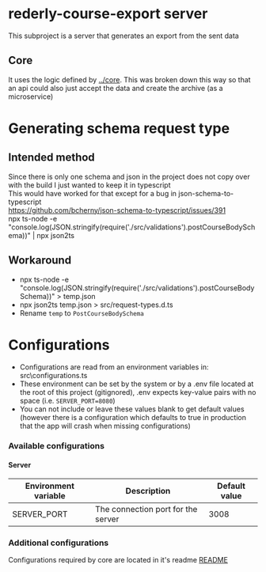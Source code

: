 # rederly-course-export server
This subproject is a server that generates an export from the sent data

## Core
It uses the logic defined by [../core](../core). This was broken down this way so that an api could also just accept the data and create the archive (as a microservice)

# Generating schema request type
## Intended method
Since there is only one schema and json in the project does not copy over with the build I just wanted to keep it in typescript  
This would have worked for that except for a bug in json-schema-to-typescript  
https://github.com/bcherny/json-schema-to-typescript/issues/391  
npx ts-node -e "console.log(JSON.stringify(require('./src/validations').postCourseBodySchema))" | npx json2ts
## Workaround
* npx ts-node -e "console.log(JSON.stringify(require('./src/validations').postCourseBodySchema))" > temp.json
* npx json2ts temp.json > src/request-types.d.ts
* Rename `temp` to `PostCourseBodySchema`

# Configurations
* Configurations are read from an environment variables in: src\configurations.ts
* These environment can be set by the system or by a .env file located at the root of this project (gitignored), .env expects key-value pairs with no space (i.e. `SERVER_PORT=8080`)
* You can not include or leave these values blank to get default values (however there is a configuration which defaults to true in production that the app will crash when missing configurations)

### Available configurations

#### Server
| Environment variable | Description | Default value |
| --- | --- | --- |
| SERVER_PORT | The connection port for the server | 3008 |

### Additional configurations
Configurations required by core are located in it's readme [README](../core/README.MD)